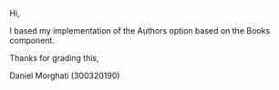 Hi,

I based my implementation of the Authors option based on the Books component. 

Thanks for grading this,

Daniel Morghati (300320190)
